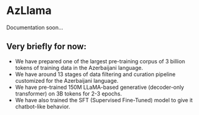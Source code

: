 # AzLlama
Documentation soon...

## Very briefly for now:
- We have prepared one of the largest pre-training corpus of 3 billion tokens of training data in the Azerbaijani language.
- We have around 13 stages of data filtering and curation pipeline customized for the Azerbaijani language.
- We have pre-trained 150M LLaMA-based generative (decoder-only transformer) on 3B tokens for 2-3 epochs.
- We have also trained the SFT (Supervised Fine-Tuned) model to give it chatbot-like behavior.
